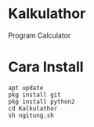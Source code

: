 # Kalkulathor
Program Calculator

# Cara Install
```
apt update
pkg install git
pkg install python2
cd Kalkulathor
sh ngitung.sh
```
